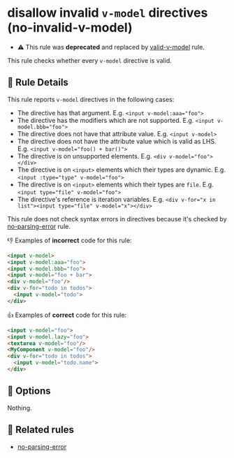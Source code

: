 # disallow invalid `v-model` directives (no-invalid-v-model)

- :warning: This rule was **deprecated** and replaced by [valid-v-model](valid-v-model.md) rule.

This rule checks whether every `v-model` directive is valid.

## :book: Rule Details

This rule reports `v-model` directives in the following cases:

- The directive has that argument. E.g. `<input v-model:aaa="foo">`
- The directive has the modifiers which are not supported. E.g. `<input v-model.bbb="foo">`
- The directive does not have that attribute value. E.g. `<input v-model>`
- The directive does not have the attribute value which is valid as LHS. E.g. `<input v-model="foo() + bar()">`
- The directive is on unsupported elements. E.g. `<div v-model="foo"></div>`
- The directive is on `<input>` elements which their types are dynamic. E.g. `<input :type="type" v-model="foo">`
- The directive is on `<input>` elements which their types are `file`. E.g. `<input type="file" v-model="foo">`
- The directive's reference is iteration variables. E.g. `<div v-for="x in list"><input type="file" v-model="x"></div>`

This rule does not check syntax errors in directives because it's checked by [no-parsing-error] rule.

:-1: Examples of **incorrect** code for this rule:

```html
<input v-model>
<input v-model:aaa="foo">
<input v-model.bbb="foo">
<input v-model="foo + bar">
<div v-model="foo"/>
<div v-for="todo in todos">
  <input v-model="todo">
</div>
```

:+1: Examples of **correct** code for this rule:

```html
<input v-model="foo">
<input v-model.lazy="foo">
<textarea v-model="foo"/>
<MyComponent v-model="foo"/>
<div v-for="todo in todos">
  <input v-model="todo.name">
</div>
```

## :wrench: Options

Nothing.

## :couple: Related rules

- [no-parsing-error]


[no-parsing-error]: no-parsing-error.md

